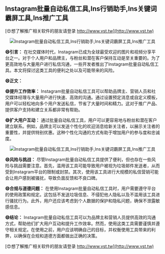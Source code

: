 ## **Instagram批量自动私信工具,Ins行销助手,Ins关键词霸屏工具,Ins推广工具**

[😍想了解推广相关软件的朋友请登录 http://www.vst.tw](http://www.vst.tw)

 <center><img src="https://vst.tw/MP4/tuiguang/png/8.png" alt="Instagram批量自动私信工具,Ins行销助手,Ins关键词霸屏工具,Ins推广工具"></center>

**😄引言：**
在社交媒体时代，Instagram已成为全球最受欢迎的图片和视频分享平台之一。对于个人用户和品牌主，与粉丝和潜在客户保持互动是至关重要的。为了更高效地与大量用户进行私信沟通，一些开发者推出了Instagram批量自动私信工具。本文将探讨这类工具的便利之处以及可能带来的风险。

**😄正文：**

**😄提升工作效率：**
Instagram批量自动私信工具可以帮助品牌主、营销人员和社交媒体经理与大量用户进行快速、高效的沟通。通过设置预定消息或自定义模板，用户可以轻松地向多个用户发送私信，节省了大量时间和精力。这对于推广产品、提供客户支持和建立关系都非常有帮助。

**😄扩大用户互动：**
通过批量自动私信工具，用户可以更容易地与粉丝和潜在客户建立联系。例如，品牌主可以发送个性化的欢迎消息给新关注者，以展示关注者的重要性，并提供特别优惠。这种个性化沟通的方式有助于增加用户的参与度和忠诚度。

 <center><img src="https://vst.tw/MP4/tuiguang/png/5.png" alt="Instagram批量自动私信工具,Ins行销助手,Ins关键词霸屏工具,Ins推广工具"></center>

**😄风险与挑战：**
尽管Instagram批量自动私信工具提供了便利，但也存在一些风险与挑战需要注意。首先，滥用该工具可能导致用户被视为垃圾邮件发送者，从而受到Instagram平台的限制或封禁。其次，使用该工具进行大规模的私信营销可能会让用户感到被骚扰，导致负面反馈和不良口碑。

**😄合规与道德问题：**
在使用Instagram批量自动私信工具时，用户需要遵守平台的使用政策和规定。这包括不发送垃圾信息、不侵犯他人隐私以及不滥用该工具进行骚扰行为。此外，用户还应该考虑到个人数据的保护和隐私问题，确保不泄露敏感信息。

**😄结论：**
Instagram批量自动私信工具可以为品牌主和营销人员提供高效的沟通方式，帮助他们扩大用户互动和提升工作效率。然而，使用这类工具需要谨慎并遵守相关规定。在使用之前，用户应该明确自己的目标，并权衡使用工具带来的利弊，以确保在合规和道德方面都做出正确的决策。

[😍想了解推广相关软件的朋友请登录 http://www.vst.tw](http://www.vst.tw)



